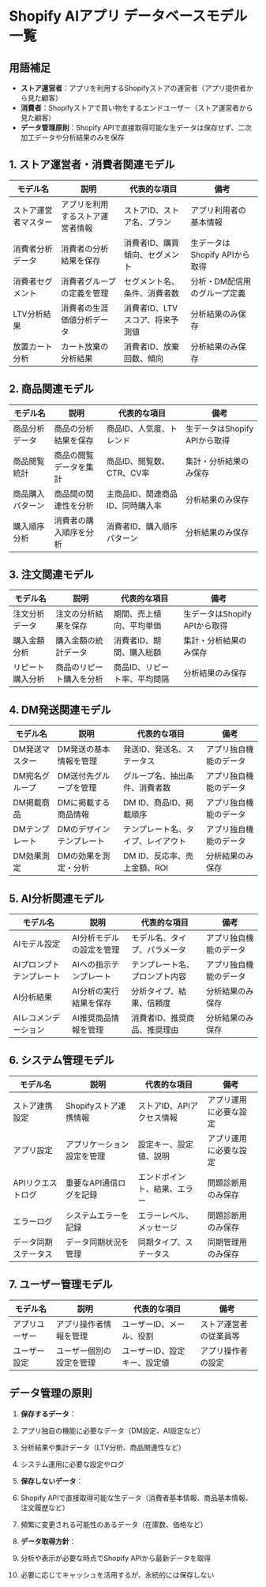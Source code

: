 # Shopify AIアプリ データベースモデル一覧

## 用語補足

- **ストア運営者**：アプリを利用するShopifyストアの運営者（アプリ提供者から見た顧客）
- **消費者**：Shopifyストアで買い物をするエンドユーザー（ストア運営者から見た顧客）
- **データ管理原則**：Shopify APIで直接取得可能な生データは保存せず、二次加工データや分析結果のみを保存


## 1. ストア運営者・消費者関連モデル

| モデル名             | 説明                             | 代表的な項目                    | 備考                          |
| -------------------- | -------------------------------- | ------------------------------- | ----------------------------- |
| ストア運営者マスター | アプリを利用するストア運営者情報 | ストアID、ストア名、プラン      | アプリ利用者の基本情報        |
| 消費者分析データ     | 消費者の分析結果を保存           | 消費者ID、購買傾向、セグメント  | 生データはShopify APIから取得 |
| 消費者セグメント     | 消費者グループの定義を管理       | セグメント名、条件、消費者数    | 分析・DM配信用のグループ定義  |
| LTV分析結果          | 消費者の生涯価値分析データ       | 消費者ID、LTVスコア、将来予測値 | 分析結果のみ保存              |
| 放置カート分析       | カート放棄の分析結果             | 消費者ID、放棄回数、傾向        | 分析結果のみ保存              |


## 2. 商品関連モデル

| モデル名         | 説明                   | 代表的な項目                     | 備考                          |
| ---------------- | ---------------------- | -------------------------------- | ----------------------------- |
| 商品分析データ   | 商品の分析結果を保存   | 商品ID、人気度、トレンド         | 生データはShopify APIから取得 |
| 商品閲覧統計     | 商品の閲覧データを集計 | 商品ID、閲覧数、CTR、CV率        | 集計・分析結果のみ保存        |
| 商品購入パターン | 商品間の関連性を分析   | 主商品ID、関連商品ID、同時購入率 | 分析結果のみ保存              |
| 購入順序分析     | 消費者の購入順序を分析 | 消費者ID、購入順序パターン       | 分析結果のみ保存              |


## 3. 注文関連モデル

| モデル名         | 説明                     | 代表的な項目                 | 備考                          |
| ---------------- | ------------------------ | ---------------------------- | ----------------------------- |
| 注文分析データ   | 注文の分析結果を保存     | 期間、売上傾向、平均単価     | 生データはShopify APIから取得 |
| 購入金額分析     | 購入金額の統計データ     | 消費者ID、期間、購入総額     | 集計・分析結果のみ保存        |
| リピート購入分析 | 商品のリピート購入を分析 | 商品ID、リピート率、平均間隔 | 分析結果のみ保存              |


## 4. DM発送関連モデル

| モデル名       | 説明                     | 代表的な項目                       | 備考                   |
| -------------- | ------------------------ | ---------------------------------- | ---------------------- |
| DM発送マスター | DM発送の基本情報を管理   | 発送ID、発送名、ステータス         | アプリ独自機能のデータ |
| DM宛名グループ | DM送付先グループを管理   | グループ名、抽出条件、消費者数     | アプリ独自機能のデータ |
| DM掲載商品     | DMに掲載する商品情報     | DM ID、商品ID、掲載順序            | アプリ独自機能のデータ |
| DMテンプレート | DMのデザインテンプレート | テンプレート名、タイプ、レイアウト | アプリ独自機能のデータ |
| DM効果測定     | DMの効果を測定・分析     | DM ID、反応率、売上金額、ROI       | 分析結果のみ保存       |


## 5. AI分析関連モデル

| モデル名                 | 説明                     | 代表的な項目                   | 備考                   |
| ------------------------ | ------------------------ | ------------------------------ | ---------------------- |
| AIモデル設定             | AI分析モデルの設定を管理 | モデル名、タイプ、パラメータ   | アプリ独自機能のデータ |
| AIプロンプトテンプレート | AIへの指示テンプレート   | テンプレート名、プロンプト内容 | アプリ独自機能のデータ |
| AI分析結果               | AI分析の実行結果を保存   | 分析タイプ、結果、信頼度       | 分析結果のみ保存       |
| AIレコメンデーション     | AI推奨商品情報を管理     | 消費者ID、推奨商品、推奨理由   | 分析結果のみ保存       |


## 6. システム管理モデル

| モデル名             | 説明                       | 代表的な項目                 | 備考                   |
| -------------------- | -------------------------- | ---------------------------- | ---------------------- |
| ストア連携設定       | Shopifyストア連携情報      | ストアID、APIアクセス情報    | アプリ運用に必要な設定 |
| アプリ設定           | アプリケーション設定を管理 | 設定キー、設定値、説明       | アプリ運用に必要な設定 |
| APIリクエストログ    | 重要なAPI通信ログを記録    | エンドポイント、結果、エラー | 問題診断用のみ保存     |
| エラーログ           | システムエラーを記録       | エラーレベル、メッセージ     | 問題診断用のみ保存     |
| データ同期ステータス | データ同期状況を管理       | 同期タイプ、ステータス       | 同期管理用のみ保存     |


## 7. ユーザー管理モデル

| モデル名       | 説明                     | 代表的な項目                 | 備考                   |
| -------------- | ------------------------ | ---------------------------- | ---------------------- |
| アプリユーザー | アプリ操作者情報を管理   | ユーザーID、メール、役割     | ストア運営者の従業員等 |
| ユーザー設定   | ユーザー個別の設定を管理 | ユーザーID、設定キー、設定値 | アプリ操作者の設定     |


## データ管理の原則

1. **保存するデータ**：

1. アプリ独自の機能に必要なデータ（DM設定、AI設定など）
2. 分析結果や集計データ（LTV分析、商品関連性など）
3. システム運用に必要な設定やログ



2. **保存しないデータ**：

1. Shopify APIで直接取得可能な生データ（消費者基本情報、商品基本情報、注文履歴など）
2. 頻繁に変更される可能性のあるデータ（在庫数、価格など）



3. **データ取得方針**：

1. 分析や表示が必要な時点でShopify APIから最新データを取得
2. 必要に応じてキャッシュを活用するが、永続的には保存しない